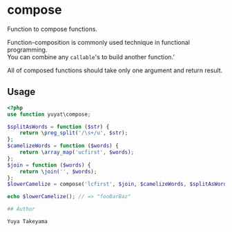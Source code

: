 # compose

Function to compose functions.

Function-composition is commonly used technique in functional programming.  
You can combine any `callable`'s to build another function.'  

All of composed functions should take only one argument and return result.

## Usage

```php
<?php
use function yuyat\compose;

$splitAsWords = function ($str) {
    return \preg_split('/\s+/u', $str);
};
$camelizeWords = function ($words) {
    return \array_map('ucfirst', $words);
};
$join = function ($words) {
    return \join('', $words);
};
$lowerCamelize = compose('lcfirst', $join, $camelizeWords, $splitAsWords);

echo $lowerCamelize(); // => "fooBarBaz"

## Author

Yuya Takeyama
